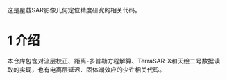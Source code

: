 这是星载SAR影像几何定位精度研究的相关代码。

# 1 介绍

本仓库包含对流层校正、距离-多普勒方程解算、TerraSAR-X和天绘二号数据读取的实现，也有电离层延迟、固体潮效应的少许相关代码。

